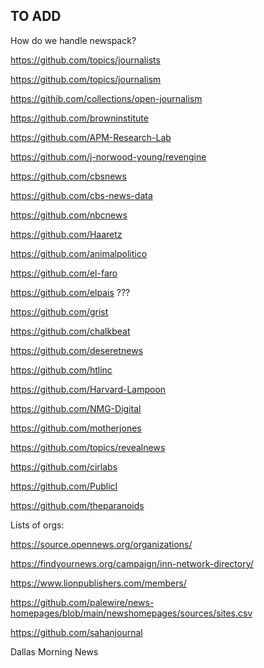 ## TO ADD

How do we handle newspack? 

https://github.com/topics/journalists

https://github.com/topics/journalism

https://githib.com/collections/open-journalism

https://github.com/browninstitute

https://github.com/APM-Research-Lab

https://github.com/j-norwood-young/revengine


https://github.com/cbsnews

https://github.com/cbs-news-data

https://github.com/nbcnews

https://github.com/Haaretz

https://github.com/animalpolitico

https://github.com/el-faro

https://github.com/elpais ???

https://github.com/grist

https://github.com/chalkbeat

https://github.com/deseretnews

https://github.com/htlinc

https://github.com/Harvard-Lampoon

https://github.com/NMG-Digital

https://github.com/motherjones

https://github.com/topics/revealnews

https://github.com/cirlabs

https://github.com/PublicI

https://github.com/theparanoids

Lists of orgs:

https://source.opennews.org/organizations/

https://findyournews.org/campaign/inn-network-directory/

https://www.lionpublishers.com/members/

https://github.com/palewire/news-homepages/blob/main/newshomepages/sources/sites.csv

https://github.com/sahanjournal

Dallas Morning News
